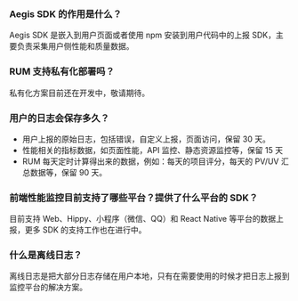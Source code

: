 
[](id:que1)
### Aegis SDK 的作用是什么？

Aegis SDK 是嵌入到用户页面或者使用 npm 安装到用户代码中的上报 SDK，主要负责采集用户侧性能和质量数据。

[](id:que2)
### RUM 支持私有化部署吗？

私有化方案目前还在开发中，敬请期待。

[](id:que3)
### 用户的日志会保存多久？

- 用户上报的原始日志，包括错误，自定义上报，页面访问，保留 30 天。
- 性能相关的指标数据，如页面性能，API 监控、静态资源监控等，保留 15 天
- RUM 每天定时计算得出来的数据，例如：每天的项目评分，每天的 PV/UV 汇总数据等，保留 90 天。

[](id:que4)
### 前端性能监控目前支持了哪些平台？提供了什么平台的 SDK？

目前支持 Web、Hippy、小程序（微信、QQ）和 React Native 等平台的数据上报，更多 SDK 的支持工作也在进行中。

### 什么是离线日志？
离线日志是把大部分日志存储在用户本地，只有在需要使用的时候才把日志上报到监控平台的解决方案。

